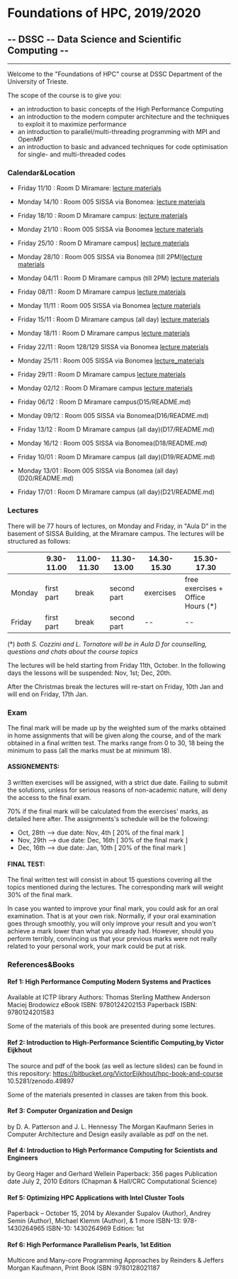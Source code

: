 # Foundations of HPC, 2019/2020

## -- DSSC -- Data Science and Scientific Computing --

------



Welcome to the "Foundations of HPC" course at DSSC Department of the University of Trieste.

The scope of the course is to give you:

- an introduction to basic concepts of the High Performance Computing
- an introduction to the modern computer architecture and the techniques to exploit it to maximize performance
- an introduction to parallel/multi-threading programming with MPI and OpenMP
- an introduction to basic and advanced techniques for code optimisation for single- and multi-threaded codes

### Calendar&Location
  - Friday 11/10 : Room D Miramare: [ lecture materials](D_1011/README.md)
 - Monday 14/10 : Room 005 SISSA via Bonomea: [lecture materials](D_1014/README.md)
 - Friday 18/10 : Room D Miramare campus:  [ lecture materials](D_1018/README.md) 
 - Monday 21/10 : Room 005 SISSA via Bonomea [lecture materials](D_1021/README.md) 
 - Friday 25/10 : Room D Miramare campus] [lecture materials](D_1025/README.md) 
 - Monday 28/10 : Room 005 SISSA via Bonomea (till 2PM)[lecture materials](D_1028/README.md)
 - Monday 04/11 : Room D Miramare campus (till 2PM) [lecture materials](D_1104/README.md)
 - Friday 08/11 : Room D Miramare campus   [lecture materials](D_1108/README.md)
 - Monday 11/11 : Room 005 SISSA via Bonomea [lecture materials](D_1111/README.md) 
 - Friday 15/11 : Room D Miramare campus  (all day) [lecture materials](D_1115/README.md)
 - Monday 18/11 : Room D Miramare campus [lecture materials](D_1118/README.md)
 - Friday 22/11 : Room 128/129 SISSA via Bonomea [lecture materials](D_1122/README.md)
 - Monday 25/11 : Room 005 SISSA via Bonomea [lecture_materials](D_1125/README.md)
 - Friday 29/11 : Room D Miramare campus [lecture materials](D_1129/README.md)
 - Monday 02/12 : Room D Miramare campus [lecture materials](D_1201/README.md)

 - Friday 06/12 : Room D Miramare campus(D15/README.md)
 - Monday 09/12 : Room 005 SISSA via Bonomea(D16/README.md)
 - Friday 13/12 : Room D Miramare campus (all day)(D17/README.md)
 - Monday 16/12 : Room 005 SISSA via Bonomea(D18/README.md)
 - Friday 10/01 : Room D Miramare campus (all day)(D19/README.md)
 - Monday 13/01 : Room 005 SISSA via Bonomea (all day)(D20/README.md)
 - Friday 17/01 : Room D Miramare campus (all day)(D21/README.md)


### Lectures

There will be 77 hours of lectures, on Monday and Friday, in "Aula D" in the basement of SISSA Building, at the Miramare campus.
The lectures will be structured as follows:

|        | 9.30-11.00 | 11.00-11.30 | 11.30-13.00 | 14.30-15.30 | 15.30-17.30                       |
| ------ | ---------- | ----------- | ----------- | ----------- | --------------------------------- |
| Monday | first part | break       | second part | exercises   | free exercises + Office Hours (*) |
| Friday | first part | break       | second part | --          | --                                |

(*) *both S. Cozzini and L. Tornatore will be in Aula D for counselling, questions and chats about the course topics*

The lectures will be held starting from Friday 11th, October.
In the following days the lessons will be suspended:
Nov, 1st; Dec, 20th. 

After the Christmas break the lectures will re-start on Friday, 10th Jan and will end on Friday, 17th Jan.


### Exam

The final mark will be made up by the weighted sum of the marks obtained in home assignments that will be given along the course, and of the mark obtained in a final written test.
The marks range from 0 to 30, 18 being the minimum to pass (all the marks must be at minimum 18).


#### ASSIGNEMENTS:
3 written exercises will be assigned, with a strict due date. Failing to submit the solutions, unless for serious reasons of non-academic nature, will deny the access to the final exam.

70% if the final mark will be calculated from the exercises' marks, as detailed here after.
The assignments's schedule will be the following:

- Oct, 28th --> due date: Nov, 4th     [ 20% of the final mark ]
- Nov, 29th --> due date: Dec, 16th    [ 30% of the final mark ]
- Dec, 16th --> due date: Jan, 10th    [ 20% of the final mark ]


#### FINAL TEST:
The final written test will consist in about 15 questions covering all the topics mentioned during the lectures. The corresponding mark will weight 30% of the final mark.

In case you wanted to improve your final mark, you could ask for an oral examination. That is at your own risk. Normally, if your oral examination goes through smoothly, you will only improve your result and you won't achieve a mark lower than what you already had.
However, should you perform terribly, convincing us that your previous marks were not really related to your personal work, your mark could be put at risk.


### References&Books

#### Ref 1: High Performance Computing Modern Systems and Practices
Available at ICTP library 
Authors: Thomas Sterling Matthew Anderson Maciej Brodowicz
eBook ISBN: 9780124202153
Paperback ISBN: 9780124201583

Some of the materials of this book are presented during some lectures.

#### Ref 2: Introduction to High-Performance Scientific Computing,by Victor Eijkhout
The source and pdf of the book (as well as lecture slides) can be found in this repository:
https://bitbucket.org/VictorEijkhout/hpc-book-and-course
10.5281/zenodo.49897

Some of the materials presented in classes are taken from this book.

#### Ref 3: Computer Organization and Design
by D. A. Patterson and J. L. Hennessy
The Morgan Kaufmann Series in Computer Architecture and Design
easily available as pdf on the net.

#### Ref 4: Introduction to High Performance Computing for Scientists and Engineers
by Georg Hager and Gerhard Wellein
Paperback: 356 pages
Publication date  July 2, 2010
Editors (Chapman & Hall/CRC Computational Science)


#### Ref 5: Optimizing HPC Applications with Intel Cluster Tools 
Paperback – October 15, 2014
by Alexander Supalov  (Author), Andrey Semin  (Author), Michael Klemm  (Author), & 1 more
ISBN-13: 978-1430264965  ISBN-10: 1430264969  Edition: 1st

#### Ref 6: High Performance Parallelism Pearls, 1st Edition
Multicore and Many-core Programming Approaches
by Reinders   &    Jeffers  
Morgan Kaufmann, Print Book ISBN :9780128021187




